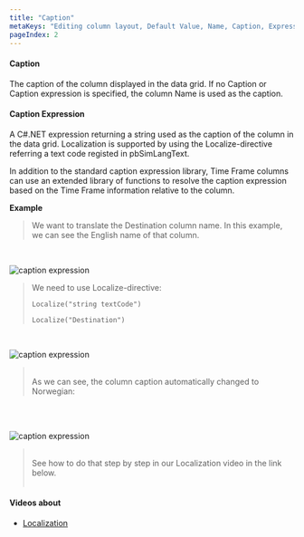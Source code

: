 ```yaml
---
title: "Caption"
metaKeys: "Editing column layout, Default Value, Name, Caption, Expression, Store Column Binding, Order By, Dropdown Selection, custom parameters, format, formatter"
pageIndex: 2
---
```



#### Caption

The caption of the column displayed in the data grid. If no Caption or Caption expression is specified, the column Name is used as the caption.
<br/>

#### Caption Expression

A C#.NET expression returning a string used as the caption of the column in the data grid. Localization is supported by using the Localize-directive referring a text code registed in pbSimLangText.

In addition to the standard caption expression library, Time Frame columns can use an extended library of functions to resolve the caption expression based on the Time Frame information relative to the column.

**Example**
>
>We want to translate the Destination column name. In this example, we can see the English name of that column. 
<br/>

![caption expression](https://profitbasedocs.blob.core.windows.net/images/capt%20ex1.png)
<br/>

>We need to use Localize-directive:
><br/>
>
>``Localize("string textCode")``
><br/>
>
>```
>Localize("Destination")
>```
<br/>

![caption expression](https://profitbasedocs.blob.core.windows.net/images/capt%20ex2.png)

><br/>
>As we can see, the column caption automatically changed to Norwegian: 
>
<br/><br/>

![caption expression](https://profitbasedocs.blob.core.windows.net/images/capt%20ex3.png)

><br/>
>See how to do that step by step in our Localization video in the link below.
>
>
><br/>
><br/>

#### Videos about 

* [Localization](../../../videos/localization.md) 